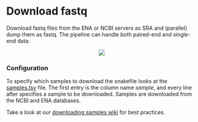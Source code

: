# Download fastq
Download fastq files from the ENA or NCBI servers as SRA and (parallel) dump them as fastq. The pipeline can handle both paired-end and single-end data:

<p align="center">
    <img src="https://raw.githubusercontent.com/vanheeringen-lab/snakemake-workflows/master/imgs/download_fastq.svg?sanitize=true">
</p>

### Configuration
To specify which samples to download the snakefile looks at the [samples.tsv](https://github.com/vanheeringen-lab/snakemake-workflows/blob/master/workflows/download_fastq/samples.tsv) file. The first entry is the column name *sample*, and every line after specifies a sample to be downloaded. Samples are downloaded from the NCBI and ENA databases. 

Take a look at our [downloading samples wiki](https://github.com/vanheeringen-lab/snakemake-workflows/wiki/2.-Downloading-samples) for best practices.
